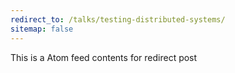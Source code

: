 ```yaml
---
redirect_to: /talks/testing-distributed-systems/
sitemap: false
---
```

This is a Atom feed contents for redirect post

